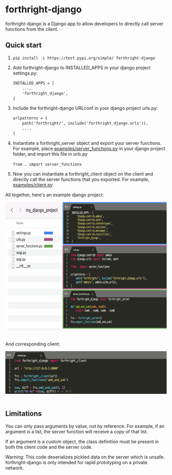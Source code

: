 
# forthright-django


forthright-django is a Django app to allow developers to directly call server functions from the client. 

## Quick start

1. `pip install -i https://test.pypi.org/simple/ forthright-django`


2. Add forthright-django to INSTALLED_APPS in your django project settings.py:

    ```
    INSTALLED_APPS = [
        ...,
        'forthright_django',
    ]
    ```

3. Include the forthright-django URLconf in your django project urls.py:

    ```
    urlpatterns = [
        path('forthright/', include('forthright_django.urls')),
        ...,
    ]
    ```

4. Instantiate a forthright_server object and export your server functions. For example, place [examples/server_functions.py](./examples/server_functions.py) in your django project folder, and import this file in urls.py

    `from . import server_functions`


5. Now you can instantiate a forthright_client object on the client and directly call the server functions that you exported. For example, [examples/client.py](./examples/client.py)


All together, here's an example django project:

<div float="left">
    <img src="./examples/example_django_project.png" alt="example_django_project" height="400">
</div>
<br>

And corresponding client:

<div float="left">
    <img src="./examples/example_client.png" alt="example_client" height="133">
</div>
<br>


## Limitations

You can only pass arguments by value, not by reference. For example, if an argument is a list, the server function will receive a copy of that list.

If an argument is a custom object, the class definition must be present in both the client code and the server code.

Warning: This code deserializes pickled data on the server which is unsafe. forthright-django is only intended for rapid prototyping on a private network. 



